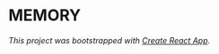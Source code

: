 # MEMORY


###### This project was bootstrapped with [Create React App](https://github.com/facebook/create-react-app).